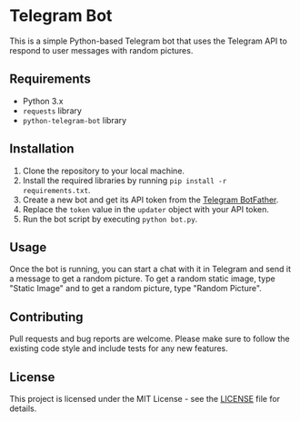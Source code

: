 # Telegram Bot

This is a simple Python-based Telegram bot that uses the Telegram API to respond to user messages with random pictures.

## Requirements

- Python 3.x
- `requests` library
- `python-telegram-bot` library

## Installation

1. Clone the repository to your local machine.
2. Install the required libraries by running `pip install -r requirements.txt`.
3. Create a new bot and get its API token from the [Telegram BotFather](https://t.me/botfather).
4. Replace the `token` value in the `updater` object with your API token.
5. Run the bot script by executing `python bot.py`.

## Usage

Once the bot is running, you can start a chat with it in Telegram and send it a message to get a random picture. To get a random static image, type "Static Image" and to get a random picture, type "Random Picture".

## Contributing

Pull requests and bug reports are welcome. Please make sure to follow the existing code style and include tests for any new features.

## License

This project is licensed under the MIT License - see the [LICENSE](LICENSE) file for details.
